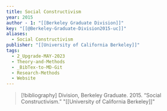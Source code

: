 ```yaml
---
title: Social Constructivism
year: 2015
author - 1: "[[Berkeley Graduate Division]]"
key: "[[@Berkeley-Graduate-Division2015-uc]]"
aliases:
  - Social Constructivism
publisher: "[[University of California Berkeley]]"
tags:
  - 2_Upgrade-MAY-2023
  - Theory-and-Methods
  - _BibTex-to-MD-Git
  - Research-Methods
  - Website
---
```


> [!bibliography]
> Division, Berkeley Graduate. 2015. “Social Constructivism.” "[[University of California Berkeley]]"
